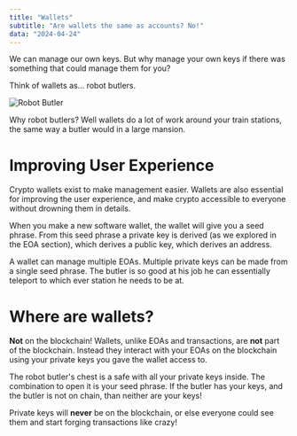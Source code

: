 ```yaml
---
title: "Wallets"
subtitle: "Are wallets the same as accounts? No!"
data: "2024-04-24"
---
```


We can manage our own keys. But why manage your own keys if there was something that could
manage them for you?

Think of wallets as... robot butlers.

![Robot Butler](http://localhost:3000/images/butler.svg)

Why robot butlers? Well wallets do a lot of work around your train stations, the same way a butler
would in a large mansion.

# Improving User Experience

Crypto wallets exist to make management easier. Wallets are also
essential for improving the user experience, and make crypto accessible to everyone without
drowning them in details.

When you make a new software wallet, the wallet will give you a seed phrase. From this seed phrase
a private key is derived (as we explored in the EOA section), which derives a public key, which
derives an address.

A wallet can manage multiple EOAs. Multiple private keys can be made from a single seed phrase.
The butler is so good at his job he can essentially teleport to which ever station he needs to be at.

# Where are wallets?

**Not** on the blockchain!
Wallets, unlike EOAs and transactions, are **not** part of the blockchain. Instead they interact with
your EOAs on the blockchain using your private keys you gave the wallet access to.

The robot butler's
chest is a safe with all your private keys inside. The combination to open it is your seed phrase.
If the butler has your keys, and the butler is not on chain, than neither are your keys!

Private keys will **never** be on the blockchain, or else everyone could see them and start forging
transactions like crazy!
